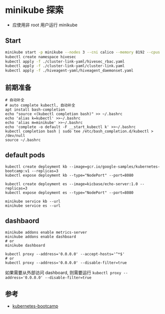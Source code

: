 # minikube 探索

- 应使用非 root 用户运行 minikube

## Start

```bash
minikube start -p minikube --nodes 3 --cni calico --memory 8192 --cpus 4 --disk-size 20g --kubernetes-version v1.26.3 --driver=docker --vm --addons ingress-dns --addons metrics-server --addons ingress --addons ingress-dns --addons istio --addons istio-provisioner --addons dashboard
kubectl create namespace hivesec
kubectl apply -f ./cluster-link-yaml/hivesec_rbac.yaml
kubectl apply -f ./cluster-link-yaml/cluster-link.yaml
kubectl apply -f ./hiveagent-yaml/hiveagent_daemonset.yaml
```

## 前期准备

```shell
# 自动补全
# auto complete kubectl, 自动补全
apt install bash-completion
echo "source <(kubectl completion bash)" >> ~/.bashrc
echo 'alias k=kubectl' >>~/.bashrc
echo 'alias m=minikube' >>~/.bashrc
echo 'complete -o default -F __start_kubectl k' >>~/.bashrc
kubectl completion bash | sudo tee /etc/bash_completion.d/kubectl > /dev/null
source ~/.bashrc
```

## default pods

```shell
kubectl create deployment kb --image=gcr.io/google-samples/kubernetes-bootcamp:v1 --replicas=3
kubectl expose deployment kb --type="NodePort" --port=8080

kubectl create deployment es --image=kicbase/echo-server:1.0 --replicas=3
kubectl expose deployment es --type="NodePort" --port=8080

minikube service kb --url
minikube service es --url
```

## dashbaord

```shell
minikube addons enable metrics-server
minikube addons enable dashboard
# or
minikube dashboard

kubectl proxy --address='0.0.0.0' --accept-hosts='^*$'
# or
kubectl proxy --address='0.0.0.0' --disable-filter=true
```

如果需要从外部访问 dashboard, 则需要运行 `kubectl proxy --address='0.0.0.0' --disable-filter=true`

## 参考

- [kubernetes-bootcamp](https://kubernetesbootcamp.github.io/kubernetes-bootcamp/index.html)
